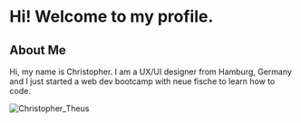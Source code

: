 # Hi! Welcome to my profile. 

## About Me
Hi, my name is Christopher. I am a UX/UI designer from Hamburg, Germany and I just started a web dev bootcamp with neue fische to learn how to code. 

![Christopher_Theus](https://github.com/CTheus/CTheus/assets/132352228/64414866-783b-4961-b21a-443154a2a0f8)

